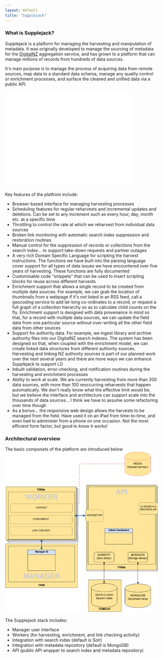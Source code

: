 ```yaml
---
layout: default
title: "Supplejack"
---
```


### What is Supplejack?

Supplejack is a platform for managing the harvesting and manipulation of metadata. It was originally developed to manage the sourcing of metadata for the [DigitalNZ](http://www.digitalnz.org/) aggregation service, and has grown to a platform that can manage millions of records from hundreds of data sources.

It's main purpose is to manage the process of acquiring data from remote sources, map data to a standard data schema, manage any quality control or enrichment processes, and surface the cleaned and unified data via a public API.

<iframe width="420" height="315" src="//www.youtube.com/embed/MLUURxcfcLc" frameborder="0" allowfullscreen></iframe>

Key features of the platfrom include:

* Browser-based interface for managing harvesting processes
* Scheduling features for regular reharvests and incremental updates and deletions. Can be set to any increment such as every hour, day, month etc. at a specific time
* Throttling to control the rate at which we reharvest from individual data sources
* Broken link monitoring with automatic search index suppression and restoration routines
* Manual control for the suppression of records or collections from the search index… to support take-down requests and partner outages
* A very rich Domain Specific Language for scripting the harvest instructions. The functions we have built into the parsing language cover support for all types of data issues we have encountered over five years of harvesting. These functions are fully documented
* Customisable code "snippets" that can be used to insert scripting blocks for reuse across different harvests
* Enrichment support that allows a single record to be created from multiple data sources. For example, we can grab the location of thumbnails from a webpage if it's not listed in an RSS feed, call a geocoding service to add lat-long co-ordinates to a record, or request a full graph of a collection hierarchy so as to calculate child counts on the fly. Enrichment support is designed with data provenance in mind so that, for a record with multiple data sources, we can update the field data from one particular source without over-writing all the other field data from other sources
* Support for authority data. For example, we ingest library and archive authority files into our DigitalNZ search indexes. The system has been designed so that, when coupled with the enrichment model, we can create linked data structures from different authority sources. Harvesting and linking NZ authority sources is part of our planned work over the next several years and there are more ways we can enhance Supplejack to support LD
* Inbuilt validation, error-checking, and notification routines during the harvesting and enrichment processes
* Ability to work at scale. We are currently harvesting from more than 200 data sources, with more than 100 reoccurring reharvests that happen automatically. We don't really know what the effective limit would be, but we believe the interface and architecture can support scale into the thousands of data sources… I think we have to assume some refactoring over time though
* As a bonus… the responsive web design allows the harvests to be managed from the field. Have used it on an iPad from time-to-time, and even had to administer from a phone on one occasion. Not the most efficient form factor, but good to know it works!



### Architectural overview

The basic componets of the platform are introduced below ![Supplejack Architecture](images/Master-DigitalNZ-Infrastructure-Supplejack-View.png) 

The Supplejack stack includes:

* Manager user interface
* Workers (for harvesting, enrichment, and link checking activity)
* Integration with search index (default is Solr) 
* Integration with metadata repository (default is MongoDB)
* API (public API wrapper to search index and metadata repository)
